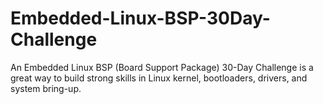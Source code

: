 # Embedded-Linux-BSP-30Day-Challenge
An Embedded Linux BSP (Board Support Package) 30-Day Challenge is a great way to build strong skills in Linux kernel, bootloaders, drivers, and system bring-up.
